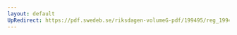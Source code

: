 ```yaml
---
layout: default
UpRedirect: https://pdf.swedeb.se/riksdagen-volumeG-pdf/199495/reg_199495/reg_199495_0338.pdf
---
```

